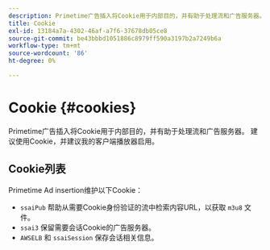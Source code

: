 ```yaml
---
description: Primetime广告插入将Cookie用于内部目的，并有助于处理流和广告服务器。
title: Cookie
exl-id: 13184a7a-4302-46af-a7f6-37678db05ce8
source-git-commit: be43bbbd1051886c8979ff590a3197b2a7249b6a
workflow-type: tm+mt
source-wordcount: '86'
ht-degree: 0%

---
```


# Cookie {#cookies}

Primetime广告插入将Cookie用于内部目的，并有助于处理流和广告服务器。  建议使用Cookie，并建议我的客户端播放器启用。

## Cookie列表

Primetime Ad insertion维护以下Cookie：

* `ssaiPub` 帮助从需要Cookie身份验证的流中检索内容URL，以获取 `m3u8` 文件。
* `ssai3` 保留需要会话Cookie的广告服务器。
* `AWSELB` 和 `ssaiSession` 保存会话相关信息。

